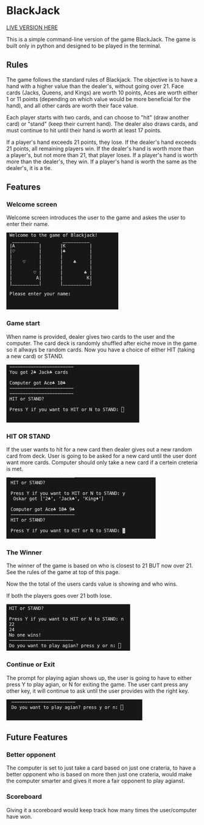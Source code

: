 # BlackJack


[LIVE VERSION HERE]()

This is a simple command-line version of the game BlackJack. The game is built only in python and designed to be played in the terminal.

## Rules

The game follows the standard rules of Blackjack. The objective is to have a hand with a higher value than the dealer's, without going over 21.
Face cards (Jacks, Queens, and Kings) are worth 10 points, Aces are worth either 1 or 11 points (depending on which value would be more beneficial for the hand), 
and all other cards are worth their face value.

Each player starts with two cards, and can choose to "hit" (draw another card) or "stand" (keep their current hand). The dealer also draws cards, and must continue to hit until their hand is worth at least 17 points.

If a player's hand exceeds 21 points, they lose. If the dealer's hand exceeds 21 points, all remaining players win. 
If the dealer's hand is worth more than a player's, but not more than 21, that player loses. If a player's hand is worth more than the dealer's, 
they win. If a player's hand is worth the same as the dealer's, it is a tie.



## Features

### Welcome screen

Welcome screen introduces the user to the game and askes the user to enter their name.

<img src="readmeimg/welcomescreen.png" alt="Image showing landing page">

### Game start

When name is provided, dealer gives two cards to the user and the computer.
The card deck is randomly shuffled after eiche move in the game so it allways be random cards.
Now you have a choice of either HIT (taking a new card) or STAND.

<img src="readmeimg/gamestarts.png" alt="start screen image">


### HIT OR STAND

If the user wants to hit for a new card then dealer gives out a new random card from deck.
User is going to be asked for a new card until the user dont want more cards.
Computer should only take a new card if a certein creteria is met. 


<img src="readmeimg/newcard.png" alt="new card image">



### The Winner

The winner of the game is based on who is closest to 21 BUT now over 21. See the rules of the game at top of this page.

Now the the total of the users cards value is showing and who wins.

If both the players goes over 21 both lose.

<img src="readmeimg/winnerimg.png" alt="new card image">

### Continue or Exit

The prompt for playing agian shows up, the user is going to have to either press Y to play agian,
or N for exiting the game. The user cant press any other key, it will continue to ask until the user
provides with the right key. 

<img src="readmeimg/playagianimg.png" alt="new card image">



## Future Features

### Better opponent

The computer is set to just take a card based on just one crateria, to have a better opponent who is based on more then just one crateria,
would make the computer smarter and gives it more a fair opponent to play agianst.


### Scoreboard

Giving it a scoreboard would keep track how many times the user/computer have won.



